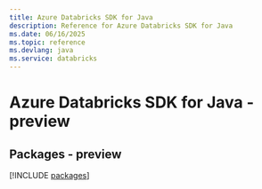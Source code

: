 ```yaml
---
title: Azure Databricks SDK for Java
description: Reference for Azure Databricks SDK for Java
ms.date: 06/16/2025
ms.topic: reference
ms.devlang: java
ms.service: databricks
---
```

# Azure Databricks SDK for Java - preview
## Packages - preview
[!INCLUDE [packages](databricks-index.md)]